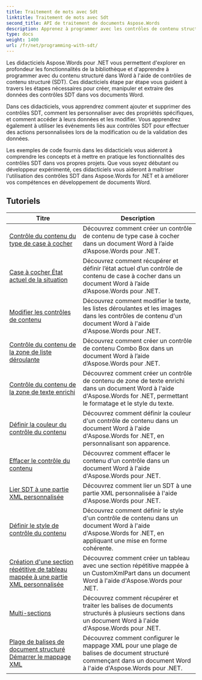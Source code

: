 ```yaml
---
title: Traitement de mots avec Sdt
linktitle: Traitement de mots avec Sdt
second_title: API de traitement de documents Aspose.Words
description: Apprenez à programmer avec les contrôles de contenu structuré (SDT) dans Aspose.Words pour .NET. Suivez des didacticiels étape par étape et des exemples de code en C# pour manipuler et personnaliser les contrôles de contenu structuré dans vos documents Word.
type: docs
weight: 1400
url: /fr/net/programming-with-sdt/
---
```

Les didacticiels Aspose.Words pour .NET vous permettent d'explorer en profondeur les fonctionnalités de la bibliothèque et d'apprendre à programmer avec du contenu structuré dans Word à l'aide de contrôles de contenu structuré (SDT). Ces didacticiels étape par étape vous guident à travers les étapes nécessaires pour créer, manipuler et extraire des données des contrôles SDT dans vos documents Word.

Dans ces didacticiels, vous apprendrez comment ajouter et supprimer des contrôles SDT, comment les personnaliser avec des propriétés spécifiques, et comment accéder à leurs données et les modifier. Vous apprendrez également à utiliser les événements liés aux contrôles SDT pour effectuer des actions personnalisées lors de la modification ou de la validation des données.

Les exemples de code fournis dans les didacticiels vous aideront à comprendre les concepts et à mettre en pratique les fonctionnalités des contrôles SDT dans vos propres projets. Que vous soyez débutant ou développeur expérimenté, ces didacticiels vous aideront à maîtriser l'utilisation des contrôles SDT dans Aspose.Words for .NET et à améliorer vos compétences en développement de documents Word.

 ## Tutoriels
| Titre | Description |
| --- | --- |
| [Contrôle du contenu du type de case à cocher](./check-box-type-content-control/) | Découvrez comment créer un contrôle de contenu de type case à cocher dans un document Word à l’aide d’Aspose.Words pour .NET. |
| [Case à cocher État actuel de la situation](./current-state-of-check-box/) | Découvrez comment récupérer et définir l’état actuel d’un contrôle de contenu de case à cocher dans un document Word à l’aide d’Aspose.Words pour .NET. |
| [Modifier les contrôles de contenu](./modify-content-controls/) | Découvrez comment modifier le texte, les listes déroulantes et les images dans les contrôles de contenu d'un document Word à l'aide d'Aspose.Words pour .NET. |
| [Contrôle du contenu de la zone de liste déroulante](./combo-box-content-control/) | Découvrez comment créer un contrôle de contenu Combo Box dans un document Word à l’aide d’Aspose.Words pour .NET. |
| [Contrôle du contenu de la zone de texte enrichi](./rich-text-box-content-control/) | Découvrez comment créer un contrôle de contenu de zone de texte enrichi dans un document Word à l'aide d'Aspose.Words for .NET, permettant le formatage et le style du texte. |
| [Définir la couleur du contrôle du contenu](./set-content-control-color/) | Découvrez comment définir la couleur d'un contrôle de contenu dans un document Word à l'aide d'Aspose.Words for .NET, en personnalisant son apparence. |
| [Effacer le contrôle du contenu](./clear-contents-control/) | Découvrez comment effacer le contenu d'un contrôle dans un document Word à l'aide d'Aspose.Words pour .NET. |
| [Lier SDT à une partie XML personnalisée](./bind-sdt-to-custom-xml-part/) | Découvrez comment lier un SDT à une partie XML personnalisée à l'aide d'Aspose.Words pour .NET. |
| [Définir le style de contrôle du contenu](./set-content-control-style/) | Découvrez comment définir le style d'un contrôle de contenu dans un document Word à l'aide d'Aspose.Words for .NET, en appliquant une mise en forme cohérente. |
| [Création d'une section répétitive de tableau mappée à une partie XML personnalisée](./creating-table-repeating-section-mapped-to-custom-xml-part/) | Découvrez comment créer un tableau avec une section répétitive mappée à un CustomXmlPart dans un document Word à l'aide d'Aspose.Words pour .NET. |
| [Multi-sections](./multi-section/) | Découvrez comment récupérer et traiter les balises de documents structurés à plusieurs sections dans un document Word à l'aide d'Aspose.Words pour .NET. |
| [Plage de balises de document structuré Démarrer le mappage XML](./structured-document-tag-range-start-xml-mapping/) | Découvrez comment configurer le mappage XML pour une plage de balises de document structuré commençant dans un document Word à l'aide d'Aspose.Words pour .NET. |